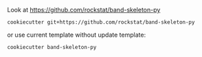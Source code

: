 
Look at https://github.com/rockstat/band-skeleton-py

```
cookiecutter git+https://github.com/rockstat/band-skeleton-py
```

or use current template without update template:

```
cookiecutter band-skeleton-py
```
